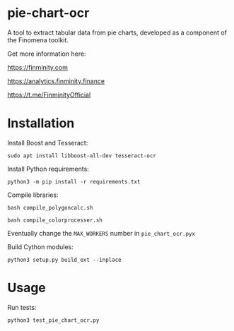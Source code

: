 # pie-chart-ocr
A tool to extract tabular data from pie charts, developed as a component of the Finomena toolkit.

Get more information here:

https://finminity.com

https://analytics.finminity.finance

https://t.me/FinminityOfficial

# Installation

Install Boost and Tesseract:

`sudo apt install libboost-all-dev tesseract-ocr`

Install Python requirements:

`python3 -m pip install -r requirements.txt`

Compile libraries:

`bash compile_polygoncalc.sh`

`bash compile_colorprocesser.sh`

Eventually change the `MAX_WORKERS` number in `pie_chart_ocr.pyx`

Build Cython modules:

`python3 setup.py build_ext --inplace`

# Usage

Run tests:

`python3 test_pie_chart_ocr.py`
